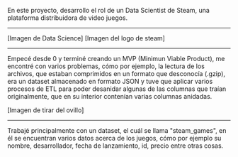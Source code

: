 En este proyecto, desarrollo el rol de un Data Scientist de Steam, una plataforma distribuidora de video juegos.

---

[Imagen de Data Science]
[Imagen del logo de steam]

---

Empecé desde 0 y terminé creando un MVP (Minimun Viable Product), me encontré con varios problemas, cómo por ejemplo, la lectura
de los archivos, que estaban comprimidos en un formato que desconocía (.gzip), era un dataset almacenado en formato JSON y tuve
que aplicar varios procesos de ETL para poder desanidar algunas de las columnas que traían originalmente, que en su interior
contenían varias columnas anidadas.

[Imagen de tirar del ovillo]

---

Trabajé principalmente con un dataset, el cuál se llama "steam_games", en él se encuentran varios datos acerca de los juegos, 
cómo por ejemplo su nombre, desarrollador, fecha de lanzamiento, id, precio entre otras cosas. 
